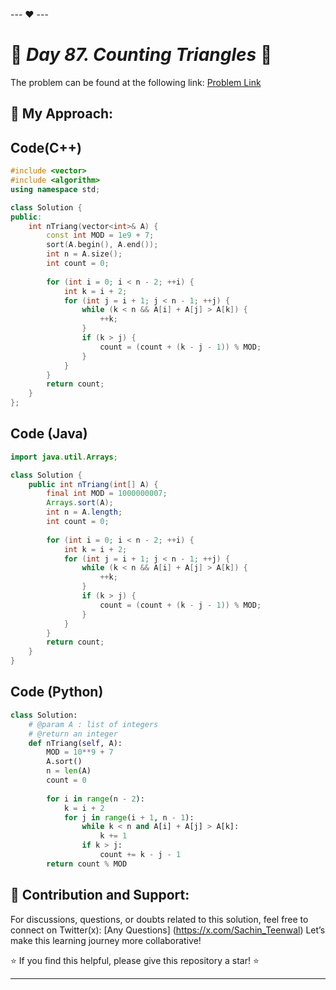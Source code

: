 --- ❤️ ---

# 🚀 _Day 87. Counting Triangles_ 🧠


The problem can be found at the following link: [Problem Link](https://www.interviewbit.com/problems/counting-triangles/)

## 🎯 **My Approach:**


## Code(C++)
```cpp
#include <vector>
#include <algorithm>
using namespace std;

class Solution {
public:
    int nTriang(vector<int>& A) {
        const int MOD = 1e9 + 7;
        sort(A.begin(), A.end());
        int n = A.size();
        int count = 0;
        
        for (int i = 0; i < n - 2; ++i) {
            int k = i + 2;
            for (int j = i + 1; j < n - 1; ++j) {
                while (k < n && A[i] + A[j] > A[k]) {
                    ++k;
                }
                if (k > j) {
                    count = (count + (k - j - 1)) % MOD;
                }
            }
        }
        return count;
    }
};
```

## Code (Java)

```java
import java.util.Arrays;

class Solution {
    public int nTriang(int[] A) {
        final int MOD = 1000000007;
        Arrays.sort(A);
        int n = A.length;
        int count = 0;
        
        for (int i = 0; i < n - 2; ++i) {
            int k = i + 2;
            for (int j = i + 1; j < n - 1; ++j) {
                while (k < n && A[i] + A[j] > A[k]) {
                    ++k;
                }
                if (k > j) {
                    count = (count + (k - j - 1)) % MOD;
                }
            }
        }
        return count;
    }
}
```

## Code (Python)

```python
class Solution:
    # @param A : list of integers
    # @return an integer
    def nTriang(self, A):
        MOD = 10**9 + 7
        A.sort()
        n = len(A)
        count = 0
        
        for i in range(n - 2):
            k = i + 2
            for j in range(i + 1, n - 1):
                while k < n and A[i] + A[j] > A[k]:
                    k += 1
                if k > j:
                    count += k - j - 1
        return count % MOD
```



## 🎯 **Contribution and Support:**

For discussions, questions, or doubts related to this solution, feel free to connect on Twitter(x): [Any Questions] (https://x.com/Sachin_Teenwal) Let’s make this learning journey more collaborative!

⭐ If you find this helpful, please give this repository a star! ⭐

---
